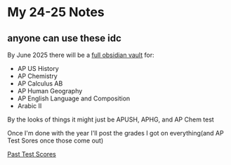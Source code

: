 # My 24-25 Notes

## anyone can use these idc
By June 2025 there will be a [full obsidian vault](https://obsidian.md/) for:
- AP US History
- AP Chemistry
- AP Calculus AB
- AP Human Geography
- AP English Language and Composition
- Arabic II

By the looks of things it might just be APUSH, APHG, and AP Chem
test

Once I'm done with the year I'll post the grades I got on everything(and AP Test Sores once those come out)

[Past Test Scores](./past-test-scores.png)
